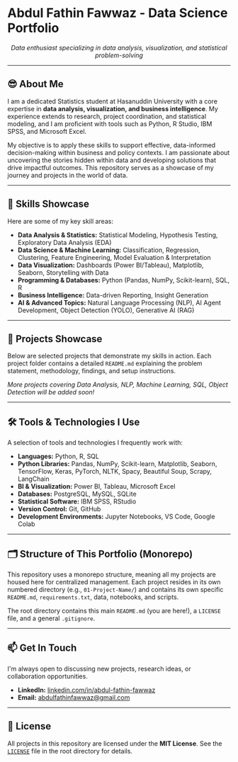 # Abdul Fathin Fawwaz - Data Science Portfolio

<p align="center">
  <em>Data enthusiast specializing in data analysis, visualization, and statistical problem-solving</em>
</p>

---

## 😎 About Me

I am a dedicated Statistics student at Hasanuddin University with a core expertise in **data analysis, visualization, and business intelligence**. My experience extends to research, project coordination, and statistical modeling, and I am proficient with tools such as Python, R Studio, IBM SPSS, and Microsoft Excel.

My objective is to apply these skills to support effective, data-informed decision-making within business and policy contexts. I am passionate about uncovering the stories hidden within data and developing solutions that drive impactful outcomes. This repository serves as a showcase of my journey and projects in the world of data.

---

## 🚀 Skills Showcase

Here are some of my key skill areas:

* **Data Analysis & Statistics:** Statistical Modeling, Hypothesis Testing, Exploratory Data Analysis (EDA)
* **Data Science & Machine Learning:** Classification, Regression, Clustering, Feature Engineering, Model Evaluation & Interpretation
* **Data Visualization:** Dashboards (Power BI/Tableau), Matplotlib, Seaborn, Storytelling with Data
* **Programming & Databases:** Python (Pandas, NumPy, Scikit-learn), SQL, R
* **Business Intelligence:** Data-driven Reporting, Insight Generation
* **AI & Advanced Topics:** Natural Language Processing (NLP), AI Agent Development, Object Detection (YOLO), Generative AI (RAG)

---

## 📂 Projects Showcase

Below are selected projects that demonstrate my skills in action. Each project folder contains a detailed `README.md` explaining the problem statement, methodology, findings, and setup instructions.

*More projects covering Data Analysis, NLP, Machine Learning, SQL, Object Detection will be added soon!*
<!---
---

### Project 1: [Placeholder] Predictive Customer Analytics 📈
* **Description:** An end-to-end project focusing on predicting customer behavior (e.g., churn, lifetime value) using historical data to enable proactive business strategies.
* **Key Skills & Technologies:** `Python`, `Scikit-learn`, `Pandas`, `Machine Learning (Classification)`, `Data Visualization`, `Feature Engineering`
* **Explore:** [`01-Predictive-Customer-Analytics/`](./01-Predictive-Customer-Analytics/) *(Link will work once folder is created)*

---

### Project 2: [Placeholder] Advanced NLP for Text Insights 📝
* **Description:** This project delves into Natural Language Processing and Deep Learning to extract insights from textual data, potentially involving sentiment analysis, topic modeling, or text generation.
* **Key Skills & Technologies:** `Python`, `TensorFlow/Keras` or `PyTorch`, `NLP (BERT/Transformers)`, `ANNs`, `Text Preprocessing`, `Word Embeddings`
* **Explore:** [`02-Advanced-NLP-Text-Insights/`](./02-Advanced-NLP-Text-Insights/) *(Link will work once folder is created)*

---

### Project 3: [Placeholder] Interactive BI Dashboard from Scraped & SQL Data 📊
* **Description:** Demonstrates automated web data collection, storage in a relational database, and the creation of an interactive Business Intelligence dashboard to visualize key metrics and trends.
* **Key Skills & Technologies:** `Python (Beautiful Soup/Scrapy)`, `SQL (PostgreSQL/MySQL)`, `Power BI` or `Tableau`, `ETL`, `Database Design`, `Web Scraping`
* **Explore:** [`03-BI-Dashboard-SQL-Scraping/`](./03-BI-Dashboard-SQL-Scraping/) *(Link will work once folder is created)*

---
*More projects covering AI Agents, Generative AI (RAG), and Object Detection will be added soon!*
-->
---

## 🛠️ Tools & Technologies I Use

A selection of tools and technologies I frequently work with:

* **Languages:** Python, R, SQL
* **Python Libraries:** Pandas, NumPy, Scikit-learn, Matplotlib, Seaborn, TensorFlow, Keras, PyTorch, NLTK, Spacy, Beautiful Soup, Scrapy, LangChain
* **BI & Visualization:** Power BI, Tableau, Microsoft Excel
* **Databases:** PostgreSQL, MySQL, SQLite
* **Statistical Software:** IBM SPSS, RStudio
* **Version Control:** Git, GitHub
* **Development Environments:** Jupyter Notebooks, VS Code, Google Colab

---

##  🗂️ Structure of This Portfolio (Monorepo)

This repository uses a monorepo structure, meaning all my projects are housed here for centralized management. Each project resides in its own numbered directory (e.g., `01-Project-Name/`) and contains its own specific `README.md`, `requirements.txt`, data, notebooks, and scripts.

The root directory contains this main `README.md` (you are here!), a `LICENSE` file, and a general `.gitignore`.

---

## 📫 Get In Touch

I'm always open to discussing new projects, research ideas, or collaboration opportunities.

* **LinkedIn:** [linkedin.com/in/abdul-fathin-fawwaz](https://www.linkedin.com/in/abdul-fathin-fawwaz/)
* **Email:** [abdulfathinfawwaz@gmail.com](mailto:abdulfathinfawwaz@gmail.com)

---

## 📜 License

All projects in this repository are licensed under the **MIT License**. See the [`LICENSE`](./LICENSE) file in the root directory for details.

